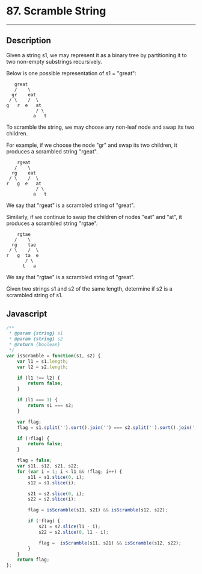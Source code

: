# 87. Scramble String

---

## Description

Given a string s1, we may represent it as a binary tree by partitioning it to two non-empty substrings recursively.

Below is one possible representation of s1 = "great":

```
   great
   /    \
  gr    eat
 / \    /  \
g   r  e   at
           / \
          a   t
```

To scramble the string, we may choose any non-leaf node and swap its two children.

For example, if we choose the node "gr" and swap its two children, it produces a scrambled string "rgeat".

```
    rgeat
   /    \
  rg    eat
 / \    /  \
r   g  e   at
           / \
          a   t
```
We say that "rgeat" is a scrambled string of "great".

Similarly, if we continue to swap the children of nodes "eat" and "at", it produces a scrambled string "rgtae".

```
    rgtae
   /    \
  rg    tae
 / \    /  \
r   g  ta  e
       / \
      t   a
```

We say that "rgtae" is a scrambled string of "great".

Given two strings s1 and s2 of the same length, determine if s2 is a scrambled string of s1.


## Javascript

```javascript
/**
 * @param {string} s1
 * @param {string} s2
 * @return {boolean}
 */
var isScramble = function(s1, s2) {
    var l1 = s1.length;
    var l2 = s2.length;

    if (l1 !== l2) {
        return false;
    }

    if (l1 === 1) {
        return s1 === s2;
    }

    var flag;
    flag = s1.split('').sort().join('') === s2.split('').sort().join('');

    if (!flag) {
        return false;
    }

    flag = false;
    var s11, s12, s21, s22;
    for (var i = 1; i < l1 && !flag; i++) {
        s11 = s1.slice(0, i);
        s12 = s1.slice(i);

        s21 = s2.slice(0, i);
        s22 = s2.slice(i);

        flag = isScramble(s11, s21) && isScramble(s12, s22);

        if (!flag) {
            s21 = s2.slice(l1 - i);
            s22 = s2.slice(0, l1 - i);

            flag =  isScramble(s11, s21) && isScramble(s12, s22);
        }
    }
    return flag;
};
```
